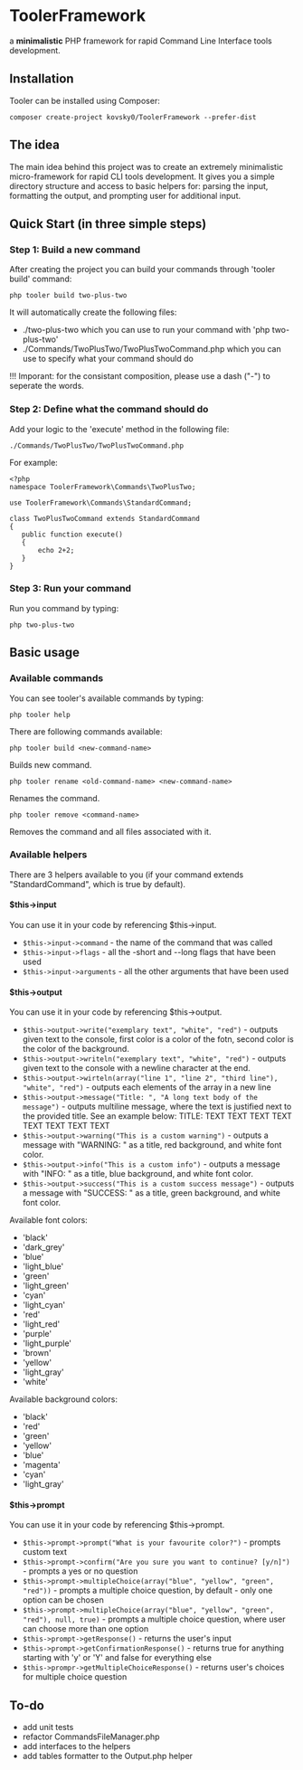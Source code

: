 # ToolerFramework
a **minimalistic** PHP framework for rapid Command Line Interface tools development.

## Installation
Tooler can be installed using Composer:

```
composer create-project kovsky0/ToolerFramework --prefer-dist
```
## The idea
The main idea behind this project was to create an extremely minimalistic micro-framework for rapid CLI tools development.
It gives you a simple directory structure and access to basic helpers for: parsing the input, formatting the output, and prompting user for additional input.

## Quick Start (in three simple steps) 

### Step 1: Build a new command
After creating the project you can build your commands through 'tooler build' command:
```
php tooler build two-plus-two
```
It will automatically create the following files: 
 - ./two-plus-two which you can use to run your command with 'php two-plus-two'
 - ./Commands/TwoPlusTwo/TwoPlusTwoCommand.php which you can use to specify what your command should do
 
!!! Imporant: for the consistant composition, please use a dash ("-") to seperate the words.
 
 ### Step 2: Define what the command should do
 Add your logic to the 'execute' method in the following file:
 ```
 ./Commands/TwoPlusTwo/TwoPlusTwoCommand.php
 ```
 For example: 
 ```
<?php
namespace ToolerFramework\Commands\TwoPlusTwo;

use ToolerFramework\Commands\StandardCommand;

class TwoPlusTwoCommand extends StandardCommand
{
    public function execute()
    {
        echo 2+2;
    }
}
 ```
 
 ### Step 3: Run your command
 Run you command by typing:
 ```
 php two-plus-two
 ```
 
 ## Basic usage
 
 ### Available commands
 You can see tooler's available commands by typing:
 ```
 php tooler help
 ```
 
 There are following commands available:
```
php tooler build <new-command-name>
```
Builds new command.

```
php tooler rename <old-command-name> <new-command-name>
```
Renames the command.

```
php tooler remove <command-name>
```
Removes the command and all files associated with it.

### Available helpers
There are 3 helpers available to you (if your command extends "StandardCommand", which is true by default).

#### $this->input
You can use it in your code by referencing $this->input.
- `$this->input->command` - the name of the command that was called
- `$this->input->flags` - all the -short and --long flags that have been used
- `$this->input->arguments` - all the other arguments that have been used

#### $this->output
You can use it in your code by referencing $this->output.
- `$this->output->write("exemplary text", "white", "red")` - outputs given text to the console, first color is a color of the fotn, second color is the color of the background.
- `$this->output->writeln("exemplary text", "white", "red")` - outputs given text to the console with a newline character at the end.
- `$this->output->wirteln(array("line 1", "line 2", "third line"), "white", "red")` - outputs each elements of the array in a new line
- `$this->output->message("Title: ", "A long text body of the message")` - outputs multiline message, where the text is justified next to the provided title. See an example below:
              TITLE: TEXT TEXT TEXT TEXT
                     TEXT TEXT TEXT TEXT 
- `$this->output->warning("This is a custom warning")` - outputs a message with "WARNING: " as a title, red background, and white font color.
- `$this->output->info("This is a custom info")` - outputs a message with "INFO: " as a title, blue background, and white font color.
- `$this->output->success("This is a custom success message")` - outputs a message with "SUCCESS: " as a title, green background, and white font color.
                     
Available font colors:
* 'black'
* 'dark_grey'
* 'blue'
* 'light_blue'
* 'green'
* 'light_green'
* 'cyan'
* 'light_cyan'
* 'red'
* 'light_red'
* 'purple'
* 'light_purple'
* 'brown'
* 'yellow'
* 'light_gray'
* 'white'

Available background colors:
* 'black'
* 'red'
* 'green'
* 'yellow'
* 'blue'
* 'magenta'
* 'cyan'
* 'light_gray'

#### $this->prompt
You can use it in your code by referencing $this->prompt.
- `$this->prompt->prompt("What is your favourite color?")` - prompts custom text
- `$this->prompt->confirm("Are you sure you want to continue? [y/n]")` - prompts a yes or no question
- `$this->prompt->multipleChoice(array("blue", "yellow", "green", "red"))` - prompts a multiple choice question, by default - only one option can be chosen
- `$this->prompt->multipleChoice(array("blue", "yellow", "green", "red"), null, true)` - prompts a multiple choice question, where user can choose more than one option
- `$this->prompt->getResponse()` - returns the user's input
- `$this->prompt->getConfirmationResponse()` - returns true for anything starting with 'y' or 'Y' and false for everything else
- `$this->prompr->getMultipleChoiceResponse()` - returns user's choices for multiple choice question 



## To-do
- add unit tests
- refactor CommandsFileManager.php
- add interfaces to the helpers
- add tables formatter to the Output.php helper
